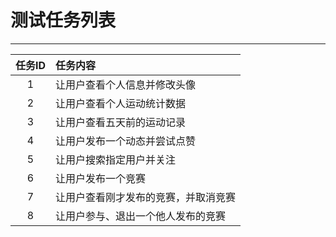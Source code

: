 # 测试任务列表

---

| 任务ID | 任务内容 |
| :---: | :--- |
| 1 | 让用户查看个人信息并修改头像 |
| 2 | 让用户查看个人运动统计数据 |
| 3 | 让用户查看五天前的运动记录 |
| 4 | 让用户发布一个动态并尝试点赞 |
| 5 | 让用户搜索指定用户并关注 |
| 6 | 让用户发布一个竞赛 |
| 7 | 让用户查看刚才发布的竞赛，并取消竞赛 |
| 8 | 让用户参与、退出一个他人发布的竞赛 |



